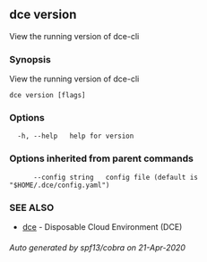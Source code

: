 ## dce version

View the running version of dce-cli

### Synopsis

View the running version of dce-cli

```
dce version [flags]
```

### Options

```
  -h, --help   help for version
```

### Options inherited from parent commands

```
      --config string   config file (default is "$HOME/.dce/config.yaml")
```

### SEE ALSO

* [dce](dce.md)	 - Disposable Cloud Environment (DCE)

###### Auto generated by spf13/cobra on 21-Apr-2020
